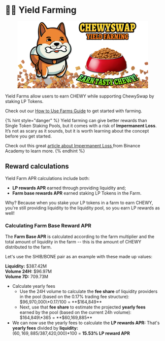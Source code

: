 # 🧑🌾 Yield Farming

<figure><img src="../../.gitbook/assets/ChewyYieldFarming (2).png" alt=""><figcaption></figcaption></figure>

Yield Farms allow users to earn CHEWY while supporting ChewySwap by staking LP Tokens.

Check out our [How to Use Farms Guide](how-to-use-farms.md) to get started with farming.



{% hint style="danger" %}
Yield farming can give better rewards than Single Token Staking Pools, but it comes with a risk of **Impermanent Loss**. It’s not as scary as it sounds, but it is worth learning about the concept before you get started.

Check out this great [article about Impermanent Loss ](https://academy.binance.com/en/articles/impermanent-loss-explained)from Binance Academy to learn more.
{% endhint %}

## Reward calculations

Yield Farm APR calculations include both:

* **LP rewards APR** earned through providing liquidity and;
* **Farm base rewards APR** earned staking LP Tokens in the Farm.

Why? Because when you stake your LP tokens in a farm to earn CHEWY, you're still providing liquidity to the liquidity pool, so you earn LP rewards as well!



### Calculating Farm Base Reward APR

The **Farm Base APR** is calculated according to the farm multiplier and the total amount of liquidity in the farm -- this is the amount of CHEWY distributed to the farm.



Let's use the SHIB/BONE pair as an example with these made up values:

**Liquidity:** $387.42M\
**Volume 24H:** $96.97M\
**Volume 7D:** 709.73M

* Calculate yearly fees
  * Use the 24H volume to calculate the **fee share** of liquidity providers in the pool (based on the 0.17% trading fee structure):\
    $96,970,000\*0.17/100 = **$164,849**
  * Next, use that **fee share** to estimate the projected **yearly fees** earned by the pool (based on the current 24h volume):\
    $164,849\*365 = **$60,169,885**
* We can now use the yearly fees to calculate the **LP rewards APR:** That's **yearly fees** divided by **liquidity:**\
  ($60,169,885/$387,420,000)\*100 = **15.53% LP reward APR**
